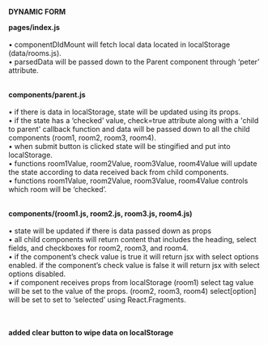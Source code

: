 **DYNAMIC FORM**

**pages/index.js**<br><br>
	•	componentDIdMount will fetch local data located in localStorage (data/rooms.js).<br>
	•	parsedData will be passed down to the Parent component through ‘peter’ attribute.<br><br>

**components/parent.js**<br><br>
	•	if there is data in localStorage, state will be updated using its props.<br>
	•	if the state has a ‘checked’ value, check=true attribute along with a 'child to parent' callback function and data will be passed down to all the child components (room1, room2, room3, room4).<br>
	•	when submit button is clicked state will be stingified and put into localStorage.<br>
	•	functions room1Value, room2Value, room3Value, room4Value will update the state according to data received back from child components.<br>
	•	functions room1Value, room2Value, room3Value, room4Value controls which room will be ‘checked’.<br><br>

**components/(room1.js, room2.js, room3.js, room4.js)**<br><br>
	•	state will be updated if there is data passed down as props<br>
	•	all child components will return content that includes the heading, select fields, and checkboxes for room2, room3, and room4.<br>
	•	if the component’s check value is true it will return jsx with select options enabled. if the component’s check value is false it will return jsx with select options disabled.<br>
	•	if component receives props from localStorage (room1) select tag value will be set to the value of the props. (room2, room3, room4) select[option] will be set to set to ‘selected’ using React.Fragments.<br><br><br>

**added clear button to wipe data on localStorage**
